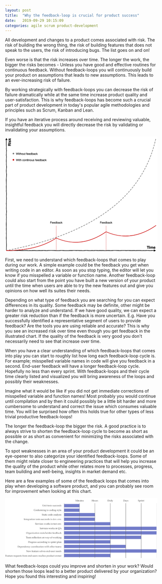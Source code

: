```yaml
---
layout: post
title:  "Why the feedback-loop is crucial for product success"
date:   2019-09-29 10:15:09
categories: agile scrum product-development
---
```


All development and changes to a product comes associated with risk. The risk of building the wrong thing, the risk of building features that does not speak to the users, the risk of introducing bugs. The list goes on and on!

Even worse is that the risk increases over time. The longer the work, the bigger the risks becomes - Unless you have good and effective routines for continuous feedback. Without feedback-loops you will continuously build your product on assumptions that leads to new assumptions. This leads to an ever-increasing risk of failure.

By working strategically with feedback-loops you can decrease the risk of failure dramatically while at the same time increase product quality and user-satisfaction. This is why feedback-loops has become such a crucial part of product development in today's popular agile methodologies and principles such as Scrum, Kanban and Lean.

If you have an iterative process around receiving and reviewing valuable, insightful feedback you will directly decrease the risk by validating or invalidating your assumptions.

![Feedback-loop risk reduction](/images/2019-09-27-why-the-feedback-loop-is-crucial-for-product-success/feedback_risk.png)

First, we need to understand which feedback-loops that comes to play during our work. A simple example could be the feedback you get when writing code in an editor. As soon as you stop typing, the editor will let you know if you misspelled a variable or function name. Another feedback-loop could also start from the point you have built a new version of your product until the time when users are able to try the new features out and give you opinions on how well its suites their needs.

Depending on what type of feedback you are searching for you can expect differences in its quality. Some feedback may be definite, other might be harder to analyze and understand. If we have good quality, we can expect a greater risk reduction than if the feedback is more uncertain. E.g. Have you successfully identified a representative segment of users to provide feedback? Are the tools you are using reliable and accurate? This is why you see an increased risk over time even though you get feedback in the illustrated chart. If the quality of the feedback is very good you don't necessarily need to see that increase over time.

When you have a clear understanding of which feedback-loops that comes into play you can start to roughly list how long each feedback-loop cycle is. For example; misspelled variable names in code will give you feedback in a second. End-user feedback will have a longer feedback-loop cycle. Hopefully no less than every sprint. With feedback-loops and their cycle time clearly listed and visualized you will bring awareness of the loops and possibly their weaknesses.

Imagine what it would be like if you did not get immediate corrections of misspelled variable and function names! Most probably you would continue until compilation and by then it could possibly be a little bit harder and more cumbersome to understand and correct the issue which consumes valuable time. You will be surprised how often this holds true for other types of less trivial productive feedback-loops!

The longer the feedback-loop the bigger the risk. A good practice is to always strive to shorten the feedback-loop cycle to become as short as possible or as short as convenient for minimizing the risks associated with the change.

To spot weaknesses in an area of your product development it could be an eye-opener to also categorize your identified feedback-loops. Some of them might relate closer to engineering practices that will help you increase the quality of the product while other relates more to processes, progress, team building and well-being, insights in market demand etc.

Here are a few examples of some of the feedback loops that comes into play when developing a software product, and you can probably see room for improvement when looking at this chart.

![Feedback-loops](/images/2019-09-27-why-the-feedback-loop-is-crucial-for-product-success/feedback_loops_example.png)

What feedback-loops could you improve and shorten in your work? Would shorten those loops lead to a better product delivered by your organization? Hope you found this interesting and inspiring!
